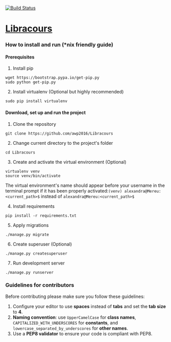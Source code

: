 [![Build Status](https://travis-ci.org/awp2016/Libracours.svg?branch=master)](https://travis-ci.org/awp2016/Libracours)
# [Libracours](https://drive.google.com/open?id=1z4R4XMqrmVXvlhJIcYaFKoqQzIJns88wmR9dVgXdxOc)

### How to install and run (*nix friendly guide)
#### Prerequisites

1. Install pip

  ```
  wget https://bootstrap.pypa.io/get-pip.py
  sudo python get-pip.py
  ```
  
2. Install virtualenv (Optional but highly recommended)

  ```
  sudo pip install virtualenv
  ```

#### Download, set up and run the project
1. Clone the repository

  ```
  git clone https://github.com/awp2016/Libracours
  ```
2. Change current directory to the project's folder

  ```
  cd Libracours
  ```
3. Create and activate the virtual environment (Optional)
  
  ```
  virtualenv venv
  source venv/bin/activate
  ```
  The virtual environment's name should appear before your username in the terminal prompt if it has been properly activated:```(venv) alexandra@Mereu:<current_path>$``` instead of ```alexandra@Mereu:<current_path>$```

4. Install requirements

  ```
  pip install -r requirements.txt
  ``` 
5. Apply migrations

  ```
  ./manage.py migrate
  ```
6. Create superuser (Optional)

  ```
  ./manage.py createsuperuser
  ```
7. Run development server

  ```
  ./manage.py runserver
  ```

### Guidelines for contributors
Before contributing please make sure you follow these guidelines:

1. Configure your editor to use **spaces** instead of **tabs** and set the **tab size** to **4**.
2. **Naming convention**: use ```UpperCamelCase``` for **class names**, ```CAPITALIZED_WITH_UNDERSCORES``` for **constants**, and ```lowercase_separated_by_underscores``` for **other names**.
3. Use a **PEP8 validator** to ensure your code is compliant with PEP8.
